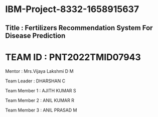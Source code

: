 # IBM-Project-8332-1658915637
## Title : Fertilizers Recommendation System For Disease Prediction
# TEAM ID : PNT2022TMID07943
Mentor : Mrs.Vijaya Lakshmi D M

Team Leader : DHARSHAN C

Team Member 1 : AJITH KUMAR S

Team Member 2 : ANIL KUMAR R

Team Member 3 : ANIL PRASAD M
